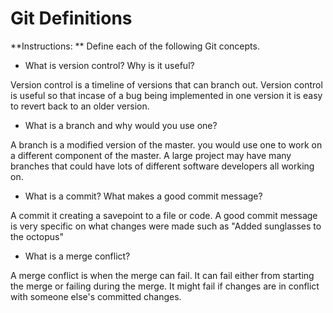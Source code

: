 # Git Definitions

**Instructions: ** Define each of the following Git concepts.

* What is version control?  Why is it useful?

Version control is a timeline of versions that can branch out. Version control is useful so that incase of a bug being implemented in one version it is easy to revert back to an older version. 

* What is a branch and why would you use one?

A branch is a modified version of the master. you would use one to work on a different component of the master. A large project may have many branches that could have lots of different software developers all working on.

* What is a commit? What makes a good commit message?

A commit it creating a savepoint to a file or code. 
A good commit message is very specific on what changes were made such as "Added sunglasses to the octopus"

* What is a merge conflict?

A merge conflict is when the merge can fail.
It can fail either from starting the merge or failing during the merge.
It might fail if changes are in conflict with someone else's committed changes.